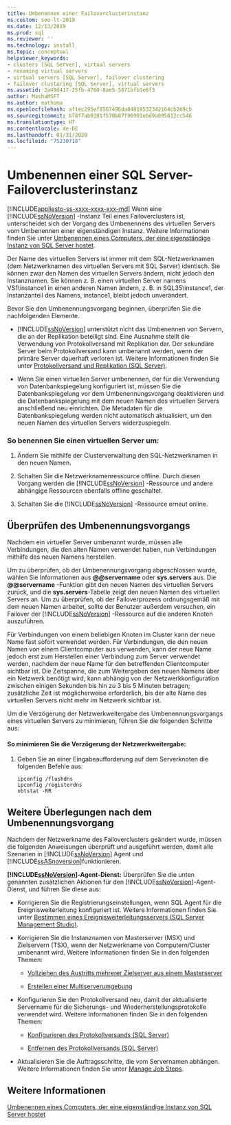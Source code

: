 ```yaml
---
title: Umbenennen einer Failoverclusterinstanz
ms.custom: seo-lt-2019
ms.date: 12/13/2019
ms.prod: sql
ms.reviewer: ''
ms.technology: install
ms.topic: conceptual
helpviewer_keywords:
- clusters [SQL Server], virtual servers
- renaming virtual servers
- virtual servers [SQL Server], failover clustering
- failover clustering [SQL Server], virtual servers
ms.assetid: 2a49d417-25fb-4760-8ae5-5871bfb1e6f3
author: MashaMSFT
ms.author: mathoma
ms.openlocfilehash: af1ec295ef8567496da84819532342164cb269cb
ms.sourcegitcommit: b78f7ab9281f570b87f96991ebd9a095812cc546
ms.translationtype: HT
ms.contentlocale: de-DE
ms.lasthandoff: 01/31/2020
ms.locfileid: "75230718"
---
```

# <a name="rename-a-sql-server-failover-cluster-instance"></a>Umbenennen einer SQL Server-Failoverclusterinstanz
[!INCLUDE[appliesto-ss-xxxx-xxxx-xxx-md](../../../includes/appliesto-ss-xxxx-xxxx-xxx-md.md)]
  Wenn eine [!INCLUDE[ssNoVersion](../../../includes/ssnoversion-md.md)] -Instanz Teil eines Failoverclusters ist, unterscheidet sich der Vorgang des Umbenennens des virtuellen Servers vom Umbenennen einer eigenständigen Instanz. Weitere Informationen finden Sie unter [Umbenennen eines Computers, der eine eigenständige Instanz von SQL Server hostet](../../../database-engine/install-windows/rename-a-computer-that-hosts-a-stand-alone-instance-of-sql-server.md).  
  
 Der Name des virtuellen Servers ist immer mit dem SQL-Netzwerknamen (dem Netzwerknamen des virtuellen Servers mit SQL Server) identisch. Sie können zwar den Namen des virtuellen Servers ändern, nicht jedoch den Instanznamen. Sie können z. B. einen virtuellen Server namens VS1\instance1 in einen anderen Namen ändern, z. B. in SQL35\instance1, der Instanzanteil des Namens, instance1, bleibt jedoch unverändert.  
  
 Bevor Sie den Umbenennungsvorgang beginnen, überprüfen Sie die nachfolgenden Elemente.  
  
-   [!INCLUDE[ssNoVersion](../../../includes/ssnoversion-md.md)] unterstützt nicht das Umbenennen von Servern, die an der Replikation beteiligt sind. Eine Ausnahme stellt die Verwendung von Protokollversand mit Replikation dar. Der sekundäre Server beim Protokollversand kann umbenannt werden, wenn der primäre Server dauerhaft verloren ist. Weitere Informationen finden Sie unter [Protokollversand und Replikation &#40;SQL Server&#41;](../../../database-engine/log-shipping/log-shipping-and-replication-sql-server.md).  
  
-   Wenn Sie einen virtuellen Server umbenennen, der für die Verwendung von Datenbankspiegelung konfiguriert ist, müssen Sie die Datenbankspiegelung vor dem Umbenennungsvorgang deaktivieren und die Datenbankspiegelung mit dem neuen Namen des virtuellen Servers anschließend neu einrichten. Die Metadaten für die Datenbankspiegelung werden nicht automatisch aktualisiert, um den neuen Namen des virtuellen Servers widerzuspiegeln.  
  
### <a name="to-rename-a-virtual-server"></a>So benennen Sie einen virtuellen Server um:  
  
1.  Ändern Sie mithilfe der Clusterverwaltung den SQL-Netzwerknamen in den neuen Namen.  
  
2.  Schalten Sie die Netzwerknamenressource offline. Durch diesen Vorgang werden die [!INCLUDE[ssNoVersion](../../../includes/ssnoversion-md.md)] -Ressource und andere abhängige Ressourcen ebenfalls offline geschaltet.  
  
3.  Schalten Sie die [!INCLUDE[ssNoVersion](../../../includes/ssnoversion-md.md)] -Ressource erneut online.  
  
## <a name="verify-the-renaming-operation"></a>Überprüfen des Umbenennungsvorgangs  
 Nachdem ein virtueller Server umbenannt wurde, müssen alle Verbindungen, die den alten Namen verwendet haben, nun Verbindungen mithilfe des neuen Namens herstellen.  
  
 Um zu überprüfen, ob der Umbenennungsvorgang abgeschlossen wurde, wählen Sie Informationen aus **@@servername** oder **sys.servers** aus. Die **@@servername** -Funktion gibt den neuen Namen des virtuellen Servers zurück, und die **sys.servers**-Tabelle zeigt den neuen Namen des virtuellen Servers an. Um zu überprüfen, ob der Failoverprozess ordnungsgemäß mit dem neuen Namen arbeitet, sollte der Benutzer außerdem versuchen, ein Failover der [!INCLUDE[ssNoVersion](../../../includes/ssnoversion-md.md)] -Ressource auf die anderen Knoten auszuführen.  
  
 Für Verbindungen von einem beliebigen Knoten im Cluster kann der neue Name fast sofort verwendet werden. Für Verbindungen, die den neuen Namen von einem Clientcomputer aus verwenden, kann der neue Name jedoch erst zum Herstellen einer Verbindung zum Server verwendet werden, nachdem der neue Name für den betreffenden Clientcomputer sichtbar ist. Die Zeitspanne, die zum Weitergeben des neuen Namens über ein Netzwerk benötigt wird, kann abhängig von der Netzwerkkonfiguration zwischen einigen Sekunden bis hin zu 3 bis 5 Minuten betragen; zusätzliche Zeit ist möglicherweise erforderlich, bis der alte Name des virtuellen Servers nicht mehr im Netzwerk sichtbar ist.  
  
 Um die Verzögerung der Netzwerkweitergabe des Umbenennungsvorgangs eines virtuellen Servers zu minimieren, führen Sie die folgenden Schritte aus:  
  
#### <a name="to-minimize-network-propagation-delay"></a>So minimieren Sie die Verzögerung der Netzwerkweitergabe:  
  
1.  Geben Sie an einer Eingabeaufforderung auf dem Serverknoten die folgenden Befehle aus:  
  
    ```  
    ipconfig /flushdns  
    ipconfig /registerdns  
    nbtstat -RR  
    ```  
  
## <a name="additional-considerations-after-the-renaming-operation"></a>Weitere Überlegungen nach dem Umbenennungsvorgang  
 Nachdem der Netzwerkname des Failoverclusters geändert wurde, müssen die folgenden Anweisungen überprüft und ausgeführt werden, damit alle Szenarien in [!INCLUDE[ssNoVersion](../../../includes/ssnoversion-md.md)] Agent und [!INCLUDE[ssASnoversion](../../../includes/ssasnoversion-md.md)]funktionieren.  
  
 **[!INCLUDE[ssNoVersion](../../../includes/ssnoversion-md.md)]-Agent-Dienst:** Überprüfen Sie die unten genannten zusätzlichen Aktionen für den [!INCLUDE[ssNoVersion](../../../includes/ssnoversion-md.md)]-Agent-Dienst, und führen Sie diese aus:  
  
-   Korrigieren Sie die Registrierungseinstellungen, wenn SQL Agent für die Ereignisweiterleitung konfiguriert ist. Weitere Informationen finden Sie unter [Bestimmen eines Ereignisweiterleitungsservers &#40;SQL Server Management Studio&#41;](https://msdn.microsoft.com/library/81dfcbe4-3000-4e77-99de-bf85fef63a12).  
  
-   Korrigieren Sie die Instanznamen von Masterserver (MSX) und Zielservern (TSX), wenn der Netzwerkname von Computern/Cluster umbenannt wird. Weitere Informationen finden Sie in den folgenden Themen:  
  
    -   [Vollziehen des Austritts mehrerer Zielserver aus einem Masterserver](../../../ssms/agent/defect-multiple-target-servers-from-a-master-server.md)  
  
    -   [Erstellen einer Multiserverumgebung](../../../ssms/agent/create-a-multiserver-environment.md)  
  
-   Konfigurieren Sie den Protokollversand neu, damit der aktualisierte Servername für die Sicherungs- und Wiederherstellungsprotokolle verwendet wird. Weitere Informationen finden Sie in den folgenden Themen:  
  
    -   [Konfigurieren des Protokollversands &#40;SQL Server&#41;](../../../database-engine/log-shipping/configure-log-shipping-sql-server.md)  
  
    -   [Entfernen des Protokollversands &#40;SQL Server&#41;](../../../database-engine/log-shipping/remove-log-shipping-sql-server.md)  
  
-   Aktualisieren Sie die Auftragsschritte, die vom Servernamen abhängen. Weitere Informationen finden Sie unter [Manage Job Steps](../../../ssms/agent/manage-job-steps.md).  
  
## <a name="see-also"></a>Weitere Informationen  
 [Umbenennen eines Computers, der eine eigenständige Instanz von SQL Server hostet](../../../database-engine/install-windows/rename-a-computer-that-hosts-a-stand-alone-instance-of-sql-server.md)  
  
  
